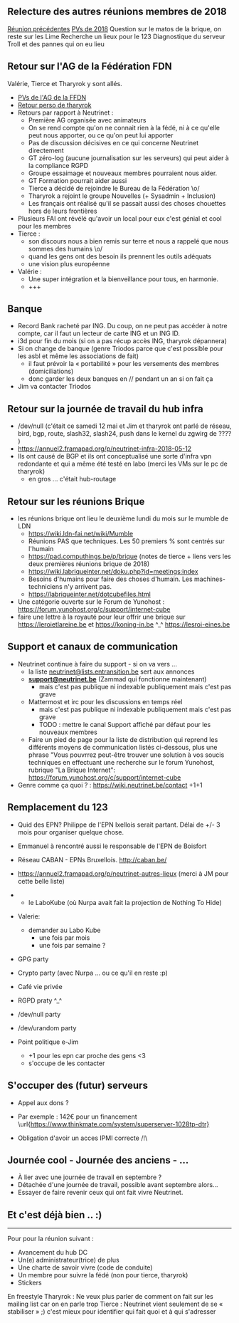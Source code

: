 <!-- TITLE: 03/20 (Membres) -->
<!-- SUBTITLE: Réunion des membres -->

## Relecture des autres réunions membres de 2018

[Réunion précédentes](https://wiki.neutrinet.be/pvs/2018/03-20-membres)
[PVs de 2018](https://wiki.neutrinet.be/pvs/2018/01-18)
Question sur le matos de la brique, on reste sur les Lime
Recherche un lieux pour le 123
Diagnostique du serveur Troll et des pannes qui on eu lieu

## Retour sur l'AG de la Fédération FDN

Valérie, Tierce et Tharyrok y sont allés. 

   * [PVs de l'AG de la FFDN](https://www.ffdn.org/wiki/doku.php?id=evenements:ag2018)
   * [Retour perso de tharyrok](https://mstdn.tharyrok.eu/@tharyrok/100008026979395040)
   * Retours par rapport à Neutrinet :
       * Première AG organisée avec animateurs
       * On se rend compte qu'on ne connait rien à la fédé, ni à ce qu'elle peut nous apporter, ou ce qu'on peut lui apporter
       * Pas de discussion décisives en ce qui concerne Neutrinet directement
       * GT zéro-log (aucune journalisation sur les serveurs) qui peut aider à la compliance RGPD
       * Groupe essaimage et nouveaux membres pourraient nous aider.
       * GT Formation pourrait aider aussi
       * Tierce a décidé de rejoindre le Bureau de la Fédération \o/ 
       * Tharyrok a rejoint le groupe Nouvelles (+ Sysadmin + Inclusion)
       * Les français ont réalisé qu'il se passait aussi des choses chouettes hors de leurs frontières 
   * Plusieurs FAI ont révélé qu'avoir un local pour eux c'est génial et cool pour les membres
   * Tierce : 
       * son discours nous a bien remis sur terre et nous a rappelé que nous sommes des humains \o/
       * quand les gens ont des besoin ils prennent les outils adéquats
       * une vision plus européenne
   * Valérie :
       * Une super intégration et la bienveillance pour tous, en harmonie.
       * +++

## Banque

   * Record Bank racheté par ING.  Du coup, on ne peut pas accéder à notre compte, car il faut un lecteur de carte ING et un ING ID.
   * i3d pour fin du mois (si on a pas récup accès ING, tharyrok dépannera) 
   * Si on change de banque (genre Triodos parce que c'est possible pour les asbl et même les associations de fait)
       * il faut prévoir la « portabilité » pour les versements des membres (domiciliations)
       * donc garder les deux banques en // pendant un an si on fait ça
   * Jim va contacter Triodos
 
## Retour sur la journée de travail du hub infra

   * /dev/null (c'était ce samedi 12 mai et Jim et tharyrok ont parlé de réseau, bird, bgp, route, slash32, slash24, push dans le kernel du zgwirg de ???? )
   * https://annuel2.framapad.org/p/neutrinet-infra-2018-05-12
   * Ils ont causé de BGP et ils ont conceptualisé une sorte d'infra vpn redondante et qui a même été testé en labo (merci les VMs sur le pc de tharyrok)
       * en gros ... c'était hub-routage

## Retour sur les réunions Brique

   * les réunions brique ont lieu le deuxième lundi du mois sur le mumble de LDN
       * https://wiki.ldn-fai.net/wiki/Mumble
       * Réunions PAS que techniques. Les 50 premiers % sont centrés sur l'humain
       * https://pad.computhings.be/p/brique (notes de tierce + liens vers les deux premières réunions brique de 2018)
       * https://wiki.labriqueinter.net/doku.php?id=meetings:index
       * Besoins d'humains pour faire des choses d'humain. Les machines-techniciens n'y arrivent pas.
       * https://labriqueinter.net/dotcubefiles.html
   * Une catégorie ouverte sur le Forum de Yunohost : https://forum.yunohost.org/c/support/internet-cube
   * faire une lettre à la royauté pour leur offrir une brique sur https://leroietlareine.be et https://koning-in.be ^_^ https://lesroi-eines.be
 
## Support et canaux de communication

   * Neutrinet continue à faire du support - si on va vers ...
       * la liste neutrinet@lists.entransition.be sert aux annonces
       * **support@neutrinet.be** (Zammad qui fonctionne maintenant)
           * mais c'est pas publique ni indexable publiquement mais c'est pas grave
       * Mattermost et irc pour les discussions en temps réel
           * mais c'est pas publique ni indexable publiquement mais c'est pas grave
           * TODO : mettre le canal Support affiché par défaut pour les nouveaux membres
       * Faire un pied de page pour la liste de distribution qui reprend les différents moyens de communication listés ci-dessous, plus une phrase "Vous pouvrrez peut-être trouver une solution à vos soucis techniques en effectuant une recherche sur le forum Yunohost, rubrique "La Brique Internet": https://forum.yunohost.org/c/support/internet-cube
   * Genre comme ça quoi ? : https://wiki.neutrinet.be/contact +1+1
  
## Remplacement du 123

   * Quid des EPN? Philippe de l'EPN Ixellois serait partant. Délai de +/- 3 mois pour organiser quelque chose.
   * Emmanuel à rencontré aussi le responsable de l'EPN de Boisfort
   * Réseau CABAN - EPNs Bruxellois.  http://caban.be/
   * https://annuel2.framapad.org/p/neutrinet-autres-lieux (merci à JM pour cette belle liste)
   * + le LaboKube (où Nurpa avait fait la projection de Nothing To Hide)

   * Valerie:
       * demander au Labo Kube
           * une fois par mois
           * une fois par semaine ?
   * GPG party
   * Crypto party (avec Nurpa ... ou ce qu'il en reste :p)
   * Café vie privée
   * RGPD praty ^_^
   * /dev/null party
   * /dev/urandom party

   * Point politique e-Jim 
       * +1 pour les epn car proche des gens <3
       * s'occupe de les contacter
 
## S'occuper des (futur) serveurs

   * Appel aux dons ?
   * Par exemple : 142€ pour un financement \url{https://www.thinkmate.com/system/superserver-1028tp-dtr}

   * Obligation d'avoir un acces IPMI correcte /!\

## Journée cool - Journée des anciens - ...

- À lier avec une journée de travail en septembre ?
- Détachée d'une journée de travail, possible avant septembre alors…
- Essayer de faire revenir ceux qui ont fait vivre Neutrinet.

## Et c'est déjà bien .. :)

---

Pour pour la réunion suivant :

   * Avancement du hub DC
   * Un(e) administrateur(trice) de plus
   * Une charte de savoir vivre (code de conduite)
   * Un membre pour suivre la fédé (non pour tierce, tharyrok)
   * Stickers

En freestyle
Tharyrok : 
    Ne veux plus parler de comment on fait sur les mailing list car on en parle trop
Tierce : 
    Neutrinet vient seulement de se « stabiliser » ;) c'est mieux pour identifier qui fait quoi et à qui s'adresser



